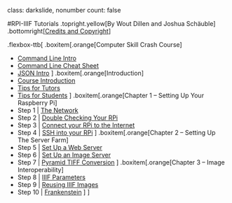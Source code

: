 class: darkslide, nonumber
count: false

#RPI-IIIF Tutorials
.topright.yellow[By Wout Dillen and Joshua Schäuble]
.bottomright[[Credits and Copyright](credits.html)]


.flexbox-ttb[
.boxitem[.orange[Computer Skill Crash Course]
* [Command Line Intro](commandline.html)
* [Command Line Cheat Sheet](cheat.html)
* [JSON Intro](json.html)
]
.boxitem[.orange[Introduction]
* [Course Introduction](intro.html)
* [Tips for Tutors](tutortips.html)
* [Tips for Students](studenttips.html)
]
.boxitem[.orange[Chapter 1 – Setting Up Your Raspberry Pi]
* Step 1 | [The Network](step1.html)
* Step 2 | [Double Checking Your RPi](step2.html)
* Step 3 | [Connect your RPi to the Internet](step3.html)
* Step 4 | [SSH into your RPi](step4.html)
]
.boxitem[.orange[Chapter 2 – Setting Up The Server Farm]
* Step 5 | [Set Up a Web Server](step5.html)
* Step 6 | [Set Up an Image Server](step6.html)
* Step 7 | [Pyramid TIFF Conversion](step7.html)
]
.boxitem[.orange[Chapter 3 – Image Interoperability]
* Step 8 | [IIIF Parameters](step8.html)
* Step 9 | [Reusing IIIF Images](step9.html)
* Step 10 | [Frankenstein](step10.html)
]
]
